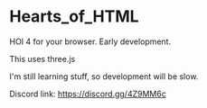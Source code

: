 # Hearts_of_HTML
HOI 4 for your browser. Early development.

This uses three.js

I'm still learning stuff, so development will be slow.

Discord link: https://discord.gg/4Z9MM6c
